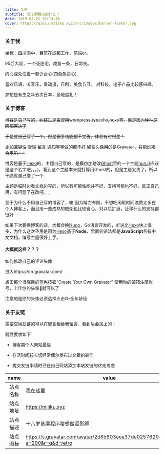 ```yaml
---
title: 关于
subtitle: 想了解我点的什么？
date: 2019-02-21 19:13:16
cover: https://qiniu.miiiku.xyz/src/images/banner-footer.jpg
---
```


### 关于我

坐标：四川阆中，目前在成都工作，前端er。

95后大叔，一个死肥宅，咸鱼一条，日常丧。

内心深处住着一颗少女心(四斋蒸鹅心)

喜欢日语，听音乐，看动漫，日剧，美食节目。 对科技，电子产品比较感兴趣。

梦想是有生之年去次日本，圣地巡礼！

### 关于博客

~~博客是自己写的，纠结过是否使用wordpress,typecho,hexo等，但是因为种种原因都否决了~~

~~于是就自己写了一个，但是很多功能都不完善，体验有时很差！~~

~~比如兼容性·管理·留言·通知等等做的都不好 留言头像用的是Gravatar，只能说凑合用叭= =~~

博客是基于[Hexo](https://hexo.io/zh-cn/)的，主题自己写的，是模仿加瞎改[Ghost](https://ghost.org/zh_CN/)里的一个主题[nurui](https://nurui.fueko.net/)(应该是这个名字吧。。。)，看到这个主题本来就打算用Ghost的，但是主题太贵了，所以干脆就自己撸了一个

主题是临时边看文档边写的，所以有可能性能并不好，支持可能也不好，反正自己用，有问题了在改吧。。。

至于为什么不用自己写的博客了，嘛 因为精力有限，不想吧闲暇时间浪费太多在个人博客上，而且用一些成熟的框架也比较省心，对以后扩展，迁移什么的支持都很好

如果下次要换博客的话，大概会换[Hugo](https://gohugo.io/)，Go语言开发的，听说比[Hexo](https://hexo.io/zh-cn/)快上很多，为什么这次不用是因为[Hexo](https://hexo.io/zh-cn/)基于**Node**，里面的语法都是**JavaScript**且有中文文档，编写主题很好上手。

#### 大概就这样？？？


如何修改自己的评论头像

进入https://cn.gravatar.com/

点击那个很瞩目的蓝色按钮“Create Your Own Gravatar” 使用你的邮箱注册账号，上传你的头像就可以了

注意的是你的头像必须选择点击G-全年龄级

### 关于友链

需要交换友链的可以在留言板给我留言，看到后会加上的！

弱性要求如下

* 博客类个人网站最佳

* 存活时间较长切经常偶尔发布过文章的最佳

* 提交友链申请时已在自己网站添加本站友链的优先考虑

|   name   | value                                                                            |
|:--------:|----------------------------------------------------------------------------------|
| 站点名称 | 我在这里                                                                         |
| 站点地址 | https://miiiku.xyz                                                               |
| 站点描述 | 十八岁基层程序猿想做涩影狮                                                       |
| 站点图标 | https://s.gravatar.com/avatar/2d6b803eea37de0257620d5fabee7e64?s=200&r=g&d=retro |